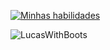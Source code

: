 [![Minhas habilidades](https://go-skill-icons.vercel.app/api/icons?i=kotlin,ktor,ts,angular,spring,docker,latex,sass,figma,idea)](https://skillicons.dev)

<p><img align="left" src="https://github-readme-stats.vercel.app/api/top-langs?username=LucasWithBoots&show_icons=true&locale=en&layout=compact" alt="LucasWithBoots" /> </p>

<br clear="left"/>

